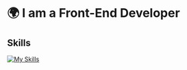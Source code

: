 # 🌍 I am a Front-End Developer

## Skills
[![My Skills](https://skillicons.dev/icons?i=html,css,js,ts,react,tailwind,scss)](https://skillicons.dev)                


